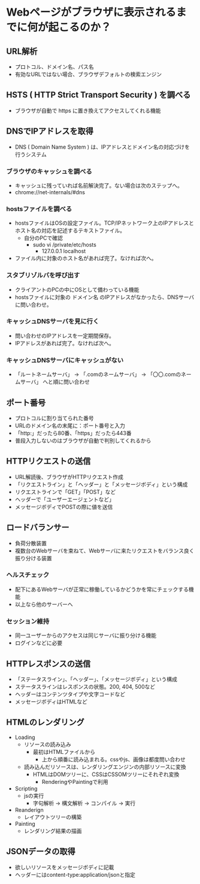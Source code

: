 # Webページがブラウザに表示されるまでに何が起こるのか？

## URL解析
- プロトコル、ドメイン名、パス名
- 有効なURLではない場合、ブラウザデフォルトの検索エンジン

## HSTS ( HTTP Strict Transport Security ) を調べる
- ブラウザが自動で https に置き換えてアクセスしてくれる機能

## DNSでIPアドレスを取得
- DNS ( Domain Name System ) は、IPアドレスとドメイン名の対応づけを行うシステム

### ブラウザのキャッシュを調べる
- キャッシュに残っていれば名前解決完了。ない場合は次のステップへ。
- chrome://net-internals/#dns

### hostsファイルを調べる
- hostsファイルはOSの設定ファイル。TCP/IPネットワーク上のIPアドレスとホスト名の対応を記述するテキストファイル。
	- 自分のPCで確認
		- sudo vi /private/etc/hosts
			- 127.0.0.1 localhost 
- ファイル内に対象のホスト名があれば完了。なければ次へ。

### スタブリゾルバを呼び出す
- クライアントのPCの中にOSとして備わっている機能
- hostsファイルに対象の ドメイン名 のIPアドレスがなかったら、DNSサーバに問い合わせ。

### キャッシュDNSサーバを見に行く
- 問い合わせのIPアドレスを一定期間保存。
- IPアドレスがあれば完了。なければ次へ。

### キャッシュDNSサーバにキャッシュがない
- 「ルートネームサーバ」 → 「.comのネームサーバ」 → 「〇〇.comのネームサーバ」 へと順に問い合わせ

## ポート番号
- プロトコルに割り当てられた番号
- URLのドメイン名の末尾に：ポート番号と入力
- 「http:」だったら80番、「https」だったら443番
- 普段入力しないのはブラウザが自動で判別してくれるから

## HTTPリクエストの送信
- URL解読後、ブラウザがHTTPリクエスト作成
- 「リクエストライン」と「ヘッダー」と「メッセージボディ」という構成
- リクエストラインで「GET」「POST」など
- ヘッダーで「ユーザーエージェントなど」
- メッセージボディでPOSTの際に値を送信


## ロードバランサー
- 負荷分散装置
- 複数台のWebサーバを束ねて、Webサーバに来たリクエストをバランス良く振り分ける装置
### ヘルスチェック
- 配下にあるWebサーバが正常に稼働しているかどうかを常にチェックする機能
- 以上なら他のサーバーへ
### セッション維持
- 同一ユーザーからのアクセスは同じサーバに振り分ける機能
- ログインなどに必要


## HTTPレスポンスの送信
- 「ステータスライン」、「ヘッダー」、「メッセージボディ」という構成
- ステータスラインはレスポンスの状態。200, 404, 500など
- ヘッダーはコンテンツタイプや文字コードなど
- メッセージボディはHTMLなど

## HTMLのレンダリング
- Loading
	- リソースの読み込み
		- 最初はHTMLファイルから
			- 上から順番に読み込まれる。cssやjs、画像は都度問い合わせ
	- 読み込んだリソースは、レンダリングエンジンの内部リソースに変換
		- HTMLはDOMツリーに、CSSはCSSOMツリーにそれぞれ変換
			- RenderingやPaintingで利用 
- Scripting
	- jsの実行
		- 字句解析 → 構文解析 → コンパイル → 実行
- Reanderign
	- レイアウトツリーの構築
- Painting
	- レンダリング結果の描画


## JSONデータの取得
- 欲しいリソースをメッセージボディに記載
- ヘッダーにはcontent-type:application/jsonと指定

